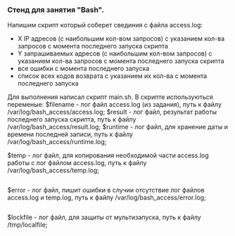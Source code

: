 ### Стенд для занятия "Bash".
Напишим скрипт который соберет свединия с файла access.log:
- X IP адресов (с наибольшим кол-вом запросов) с указанием кол-ва запросов c момента последнего запуска скрипта
- Y запрашиваемых адресов (с наибольшим кол-вом запросов) с указанием кол-ва запросов c момента последнего запуска скрипта
- все ошибки c момента последнего запуска
- список всех кодов возврата с указанием их кол-ва с момента последнего запуска

Для выполнения написал скрипт main.sh. В скрипте используються переменые:
$filename - лог файл access.log (из задания), путь к файлу /var/log/bash_access/access.log; $result - лог файл, результат работы последнего запуска скрипта, путь к файлу /var/log/bash_access/result.log; $runtime - лог файл, для хранение даты и времени последней записи, путь к файлу /var/log/bash_access/runtime.log;

$temp - лог файл, для копирования необходимой части access.log работы с лог файлом access.log, путь к файлу /var/log/bash_access/temp.log;
```
```
$error - лог файл, пишит ошибки в случии отсутствие лог файлов access.log и temp.log, путь к файлу /var/log/bash_access/error.log;
```
```
$lockfile - лог файл, для защиты от мультизапуска, путь к файлу /tmp/localfile;
```
